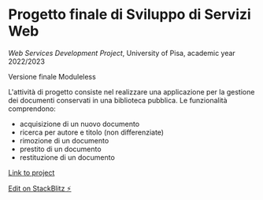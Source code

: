# Progetto finale di Sviluppo di Servizi Web
*Web Services Development Project*, University of Pisa, academic year 2022/2023

Versione finale Moduleless

L'attività di progetto consiste nel realizzare una applicazione per la gestione dei documenti conservati in una biblioteca pubblica. Le funzionalità comprendono:
* acquisizione di un nuovo documento
* ricerca per autore e titolo (non differenziate)
* rimozione di un documento
* prestito di un documento
* restituzione di un documento

[Link to project](https://sswproject-256e8.firebaseapp.com/?181127)

[Edit on StackBlitz ⚡️](https://stackblitz.com/edit/stackblitz-starters-uxq6bt)